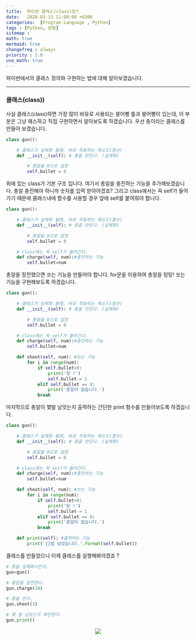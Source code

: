 ```yaml
---
title:  파이썬 클래스(class)란?
date:   2020-03-13 11:00:00 +0300
categories:  [Program Language , Python]
tags : [Python, 문법]
sitemap :
math: true
mermaid: true
changefreq : always
priority : 1.0
use_math: true
---
```


파이썬에서의 클래스 정의와 구현하는 법에 대해 알아보겠습니다. 

--------

### 클래스(class)) 

사실 클래스(class)하면 가장 많이 비유로 사용되는 붕어빵 틀과 붕어빵이 있는데, 이 부분은 그냥 패스하고 직접 구현하면서 알아보도록 하겠습니다. 우선 총이라는 클래스를 만들어 보겠습니다.


```python
class gun():

    # 클래스가 실체화 될때, 바로 작동하는 메소드(함수)
    def __init__(self): # 총을 만든다. (실체화)

        # 총알을 0으로 설정 
        self.bullet = 0
```

위에 있는 class가 기본 구조 입니다. 여기서 총알을 충전하는 기능을 추가해보겠습니다. 총알 충전해야 하니까 숫자를 입력 받아야겠죠? 그리고 class에서는 꼭 self가 들어가기 때문에 클래스내에 함수를 사용할 경우 앞에 self를 붙여줘야 합니다. 


```python
class gun():

    # 클래스가 실체화 될때, 바로 작동하는 메소드(함수)
    def __init__(self): # 총을 만든다. (실체화)

        # 총알을 0으로 설정 
        self.bullet = 0

    # class에는 꼭 self가 들어간다. 
    def charge(self, num):#충전하는 기능
        self.bullet=num
```

총알을 장전했으면 쏘는 기능을 만들어야 합니다. for문을 이용하여 총알을 탕탕! 쏘는 기능을 구현해보도록 하겠습니다.


```python
class gun():

    # 클래스가 실체화 될때, 바로 작동하는 메소드(함수)
    def __init__(self): # 총을 만든다. (실체화)

        # 총알을 0으로 설정 
        self.bullet = 0

    # class에는 꼭 self가 들어간다. 
    def charge(self, num):#충전하는 기능
        self.bullet=num

    def shoot(self, num): #쏘는 기능
        for i in range(num):
            if self.bullet>0:
                print('탕 !')
                self.bullet-= 1
            elif self.bullet == 0:
                print('총알이 없습니다.')
            break
```

마지막으로 총알이 몇발 남앗는지 출력하는 간단한 print 함수를 만들어보도록 하겠습니다.

```python
class gun():

    # 클래스가 실체화 될때, 바로 작동하는 메소드(함수)
    def __init__(self): # 총을 만든다. (실체화)

        # 총알을 0으로 설정 
        self.bullet = 0

    # class에는 꼭 self가 들어간다. 
    def charge(self, num):#충전하는 기능
        self.bullet=num

    def shoot(self, num): #쏘는 기능
        for i in range(num):
            if self.bullet>0:
                print('탕 !')
                self.bullet-= 1
            elif self.bullet == 0:
                print('총알이 없습니다.')
            break

    def print(self): #출력하는 기능
        print('{}발 남았습니다.'.format(self.bullet))
```

클래스를 만들었으니 이제 클래스를 실행해봐야겠죠 ?

```python
# 총을 실체화시킨다. 
gun=gun()

# 총알을 장전한다. 
gun.charge(10)

# 총을 쏜다.
gun.shoot(3)

# 몇 발 남았는지 확인한다. 
gun.print()
```

<center><img src="../../assets//images/gun.png" ></center>

